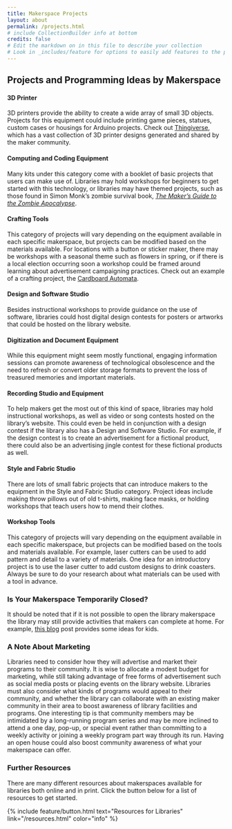 ```yaml
---
title: Makerspace Projects
layout: about
permalink: /projects.html
# include CollectionBuilder info at bottom
credits: false
# Edit the markdown on in this file to describe your collection
# Look in _includes/feature for options to easily add features to the page
---
```


## Projects and Programming Ideas by Makerspace
#### 3D Printer
3D printers provide the ability to create a wide array of small 3D objects. Projects for this equipment could include printing game pieces, statues, custom cases or housings for Arduino projects. Check out [Thingiverse](https://www.thingiverse.com/), which has a vast collection of 3D printer designs generated and shared by the maker community.

#### Computing and Coding Equipment 
Many kits under this category come with a booklet of basic projects that users can make use of. Libraries may hold workshops for beginners to get started with this technology, or libraries may have themed projects, such as those found in Simon Monk’s zombie survival book, _[The Maker’s Guide to the Zombie Apocalypse](/resources.html#resourcesforlibraries)_.

#### Crafting Tools
This category of projects will vary depending on the equipment available in each specific makerspace, but projects can be modified based on the materials available. For locations with a button or sticker maker, there may be workshops with a seasonal theme such as flowers in spring, or if there is a local election occurring soon a workshop could be framed around learning about advertisement campaigning practices. Check out an example of a crafting project, the [Cardboard Automata](https://exploratorium.edu/pie/downloads/Cardboard_Automata.pdf). 

#### Design and Software Studio 
Besides instructional workshops to provide guidance on the use of software, libraries could host digital design contests for posters or artworks that could be hosted on the library website. 

#### Digitization and Document Equipment 
While this equipment might seem mostly functional, engaging information sessions can promote awareness of technological obsolescence and the need to refresh or convert older storage formats to prevent the loss of treasured memories and important materials.

#### Recording Studio and Equipment 
To help makers get the most out of this kind of space, libraries may hold instructional workshops, as well as video or song contests hosted on the library’s website. This could even be held in conjunction with a design contest if the library also has a Design and Software Studio. For example, if the design contest is to create an advertisement for a fictional product, there could also be an advertising jingle contest for these fictional products as well.

#### Style and Fabric Studio 
There are lots of small fabric projects that can introduce makers to the equipment in the Style and Fabric Studio category. Project ideas include making throw pillows out of old t-shirts, making face masks, or holding workshops that teach users how to mend their clothes. 

#### Workshop Tools
This category of projects will vary depending on the equipment available in each specific makerspace, but projects can be modified based on the tools and materials available. For example, laser cutters can be used to add pattern and detail to a variety of materials. One idea for an introductory project is to use the laser cutter to add custom designs to drink coasters. Always be sure to do your research about what materials can be used with a tool in advance.

### Is Your Makerspace Temporarily Closed?
It should be noted that if it is not possible to open the library makerspace the library may still provide activities that makers can complete at home. For example, [this blog](https://ideas.demco.com/blog/6-maker-activities-keep-kids-learning-at-home/) post provides some ideas for kids.

### A Note About Marketing
Libraries need to consider how they will advertise and market their programs to their community. It is wise to allocate a modest budget for marketing, while still taking advantage of free forms of advertisement such as social media posts or placing events on the library website. Libraries must also consider what kinds of programs would appeal to their community, and whether the library can collaborate with an existing maker community in their area to boost awareness of library facilities and programs. One interesting tip is that community members may be intimidated by a long-running program series and may be more inclined to attend a one day, pop-up, or special event rather than committing to a weekly activity or joining a weekly program part way through its run. Having an open house could also boost community awareness of what your makerspace can offer.

### Further Resources
There are many different resources about makerspaces available for libraries both online and in print. Click the button below for a list of resources to get started.

{% include feature/button.html text="Resources for Libraries" link="/resources.html" color="info" %}
